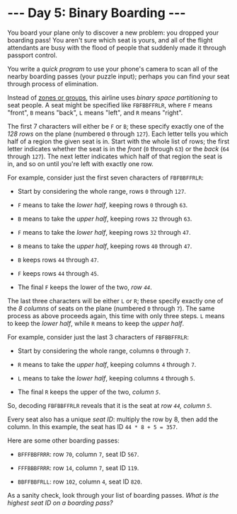 # --- Day 5: Binary Boarding ---

You board your plane only to discover a new problem: you dropped your boarding pass! You aren't sure which seat is yours, and all of the flight attendants are busy with the flood of people that suddenly made it through passport control.

You write a *quick program* to use your phone's camera to scan all of the nearby boarding passes (your puzzle input); perhaps you can find your seat through process of elimination.

Instead of [zones or groups](https://www.youtube.com/watch?v=oAHbLRjF0vo), this airline uses *binary space partitioning* to seat people. A seat might be specified like `FBFBBFFRLR`, where `F` means "front", `B` means "back", `L` means "left", and `R` means "right".

The first 7 characters will either be `F` or `B`; these specify exactly one of the *128 rows* on the plane (numbered `0` through `127`). Each letter tells you which half of a region the given seat is in. Start with the whole list of rows; the first letter indicates whether the seat is in the *front* (`0` through `63`) or the *back* (`64` through `127`). The next letter indicates which half of that region the seat is in, and so on until you're left with exactly one row.

For example, consider just the first seven characters of `FBFBBFFRLR`:


 - Start by considering the whole range, rows `0` through `127`.

 - `F` means to take the *lower half*, keeping rows `0` through `63`.

 - `B` means to take the *upper half*, keeping rows `32` through `63`.

 - `F` means to take the *lower half*, keeping rows `32` through `47`.

 - `B` means to take the *upper half*, keeping rows `40` through `47`.

 - `B` keeps rows `44` through `47`.

 - `F` keeps rows `44` through `45`.

 - The final `F` keeps the lower of the two, *row `44`*.


The last three characters will be either `L` or `R`; these specify exactly one of the *8 columns* of seats on the plane (numbered `0` through `7`). The same process as above proceeds again, this time with only three steps.  `L` means to keep the *lower half*, while `R` means to keep the *upper half*.

For example, consider just the last 3 characters of `FBFBBFFRLR`:


 - Start by considering the whole range, columns `0` through `7`.

 - `R` means to take the *upper half*, keeping columns `4` through `7`.

 - `L` means to take the *lower half*, keeping columns `4` through `5`.

 - The final `R` keeps the upper of the two, *column `5`*.


So, decoding `FBFBBFFRLR` reveals that it is the seat at *row `44`, column `5`*.

Every seat also has a unique *seat ID*: multiply the row by 8, then add the column. In this example, the seat has ID `44 * 8 + 5 = 357`.

Here are some other boarding passes:


 - `BFFFBBFRRR`: row `70`, column `7`, seat ID `567`.

 - `FFFBBBFRRR`: row `14`, column `7`, seat ID `119`.

 - `BBFFBBFRLL`: row `102`, column `4`, seat ID `820`.


As a sanity check, look through your list of boarding passes. *What is the highest seat ID on a boarding pass?*

